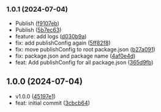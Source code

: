 ## <small>1.0.1 (2024-07-04)</small>

* Publish ([f9107eb](https://github.com/mateeyow/monorepo-poc/commit/f9107eb))
* Publish ([5b7ec63](https://github.com/mateeyow/monorepo-poc/commit/5b7ec63))
* feature: add logs ([d030b9a](https://github.com/mateeyow/monorepo-poc/commit/d030b9a))
* fix: add publishConfig again ([5ff82f8](https://github.com/mateeyow/monorepo-poc/commit/5ff82f8))
* fix: move publishConfig to root package.json ([b27a091](https://github.com/mateeyow/monorepo-poc/commit/b27a091))
* fix: package.json and package name ([4af0e4d](https://github.com/mateeyow/monorepo-poc/commit/4af0e4d))
* feat: Add publishConfig for all package.json ([365d9fb](https://github.com/mateeyow/monorepo-poc/commit/365d9fb))



## 1.0.0 (2024-07-04)

* v1.0.0 ([45197e1](https://github.com/mateeyow/monorepo-poc/commit/45197e1))
* feat: initial commit ([3cbcb64](https://github.com/mateeyow/monorepo-poc/commit/3cbcb64))



